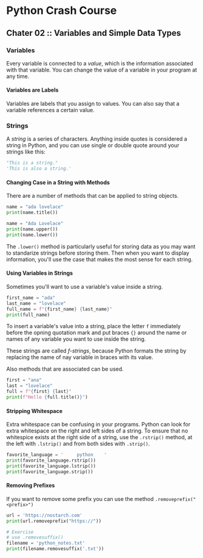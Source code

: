 # Python Crash Course
## Chater 02 :: Variables and Simple Data Types

### Variables
Every variable is connected to a *value*, which is the information associated with that variable. You can change the value of a variable in your program at any time.

#### Variables are Labels
Variables are labels that you assign to values. You can also say that a variable references a certain value.

### Strings
A *string* is a series of characters. Anything inside quotes is considered a string in Python, and you can use single or double quote around your strings like this:

```python
"This is a string."
'This is also a string.'
```

#### Changing Case in a String with Methods
There are a number of methods that can be applied to string objects.

```python {cmd="python"}
name = "ada lovelace"
print(name.title())
```
```python {cmd}
name = "Ada Lovelace"
print(name.upper())
print(name.lower())
```
The `.lower()` method is particularly useful for storing data as you may want to standarize strings before storing them. Then when you want to display information, you'll use the case that makes the most sense for each string.

#### Using Variables in Strings
Sometimes you'll want to use a variable's value inside a string.

```python {cmd}
first_name = "ada"
last_name = "lovelace"
full_name = f"{first_name} {last_name}"
print(full_name)
```
To insert a variable's value into a string, place the letter `f`  immediately before the opning quotation mark and put braces `{}` around the name or names of any variable you want to use inside the string.

These strings are called *f-strings*, because Python formats the string by replacing the name of nay variable in braces with its value.

Also methods that are associated can be used.

```python {cmd}
first = "ana"
last = "lovelace"
full = f"{first} {last}"
print(f"Hello {full.title()}")
```
#### Stripping Whitespace
Extra whitespace can be confusing in your programs. Python can look for extra whitespace on the right and left sides of a string. To ensure that no whitespice exists at the right side of a string, use the `.rstrip()` method, at the left with `.lstrip()` and from both sides with `.strip()`.

```python {cmd}
favorite_language = '     python    '
print(favorite_language.rstrip())
print(favorite_language.lstrip())
print(favorite_language.strip())
```
#### Removing Prefixes
If you want to remove some prefix you can use the method `.removeprefix("<prefix>")`

```python {cmd}
url = 'https://nostarch.com'
print(url.removeprefix("https://"))
```
```python {cmd}
# Exercise
# use .removesuffix()
filename = 'python_notes.txt'
print(filename.removesuffix('.txt'))
```

